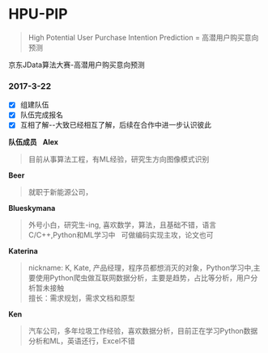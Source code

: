 # HPU-PIP  
> High Potential User Purchase Intention Prediction = 高潜用户购买意向预测  

京东JData算法大赛-高潜用户购买意向预测
### 2017-3-22  
- [x] 组建队伍  
- [x] 队伍完成报名  
- [x] 互相了解--大致已经相互了解，后续在合作中进一步认识彼此

**队伍成员**  
**Alex**  
> 目前从事算法工程，有ML经验，研究生方向图像模式识别    

**Beer**  
> 就职于新能源公司，  

**Blueskymana**  
> 外号小白，研究生-ing, 喜欢数学，算法，且基础不错，语言C/C++,Python和ML学习中  
可做编码实现主攻，论文也可  

**Katerina**  
> nickname: K, Kate, 产品经理，程序员都想消灭的对象，Python学习中,主要使用Python爬虫做互联网数据分析，主要是趋势，占比等分析，用户分析暂未接触  
擅长：需求规划，需求文档和原型  

**Ken**  
> 汽车公司，多年垃圾工作经验，喜欢数据分析，目前正在学习Python数据分析和ML，英语还行，Excel不错
